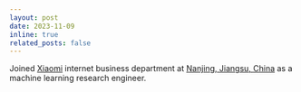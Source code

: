 ```yaml
---
layout: post
date: 2023-11-09
inline: true
related_posts: false
---
```


Joined [Xiaomi](https://www.mi.com) internet business department at [Nanjing, Jiangsu, China](https://www.bing.com/maps?osid=44d1bde7-594f-4881-8353-504c54e7fd25&cp=31.971623~118.705022&lvl=16&pi=0&v=2&sV=2&form=S00027) as a machine learning research engineer.
